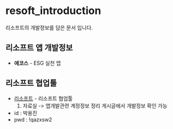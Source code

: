 # resoft_introduction
리소프트의 개발정보를 담은 문서 입니다.

## 리소프트 앱 개발정보

* **에코스** - ESG 실천 앱



## 리소프트 협업툴
* [리소프트](http://resoft.kr/admin/project) - 리소프트 협업툴
  1. 자료실 -> 앱개발관련 계정정보 정리 게시글에서 개발정보 확인 가능
* id : 박용진
* pwd : !qazxsw2
